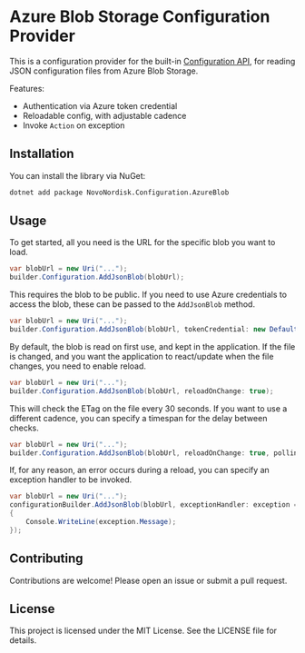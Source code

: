 # Azure Blob Storage Configuration Provider
This is a configuration provider for the built-in [Configuration API](https://learn.microsoft.com/en-us/dotnet/core/extensions/configuration), for reading JSON configuration files from Azure Blob Storage.

Features:
- Authentication via Azure token credential
- Reloadable config, with adjustable cadence
- Invoke `Action` on exception

## Installation
You can install the library via NuGet:

```bash
dotnet add package NovoNordisk.Configuration.AzureBlob
```

## Usage
To get started, all you need is the URL for the specific blob you want to load.

```csharp
var blobUrl = new Uri("...");
builder.Configuration.AddJsonBlob(blobUrl);
```

This requires the blob to be public. If you need to use Azure credentials to access the blob, these can be passed to the `AddJsonBlob` method.

```csharp
var blobUrl = new Uri("...");
builder.Configuration.AddJsonBlob(blobUrl, tokenCredential: new DefaultAzureCredential());
```

By default, the blob is read on first use, and kept in the application. If the file is changed, and you want the application to react/update when the file changes, you need to enable reload.

```csharp
var blobUrl = new Uri("...");
builder.Configuration.AddJsonBlob(blobUrl, reloadOnChange: true);
```

This will check the ETag on the file every 30 seconds. If you want to use a different cadence, you can specify a timespan for the delay between checks.

```csharp
var blobUrl = new Uri("...");
builder.Configuration.AddJsonBlob(blobUrl, reloadOnChange: true, pollingInterval: TimeSpan.FromMinutes(5));
```

If, for any reason, an error occurs during a reload, you can specify an exception handler to be invoked.

```csharp
var blobUrl = new Uri("...");
configurationBuilder.AddJsonBlob(blobUrl, exceptionHandler: exception =>
{
    Console.WriteLine(exception.Message);
});
```

## Contributing
Contributions are welcome! Please open an issue or submit a pull request.

## License
This project is licensed under the MIT License. See the LICENSE file for details.
